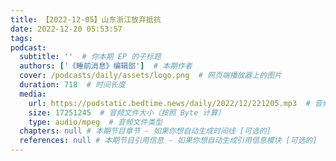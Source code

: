 ```yaml
---
title: 【2022-12-05】山东浙江放弃抵抗
date: 2022-12-20 05:53:57
tags:
podcast:
  subtitle: ''  # 你本期 EP 的子标题
  authors: ['《睡前消息》编辑部']  # 本期作者
  cover: /podcasts/daily/assets/logo.png  # 网页端播放器上的图片
  duration: 718  # 时间长度
  media:
    url: https://podstatic.bedtime.news/daily/2022/12/221205.mp3  # 音频文件
    size: 17251245  # 音频文件大小（按照 Byte 计算）
    type: audio/mpeg  # 音频文件类型
  chapters: null # 本期节目章节 - 如果你想自动生成时间线 [可选的]
  references: null # 本期节目引用信息 - 如果你想自动生成引用信息模块 [可选的]
---
```


